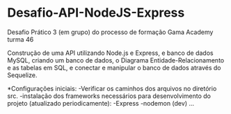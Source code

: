 # Desafio-API-NodeJS-Express
Desafio Prático 3 (em grupo) do processo de formação Gama Academy turma 46

Construção de uma API utilizando Node.js e Express, e banco de dados MySQL, criando um banco de dados, o Diagrama Entidade-Relacionamento e as tabelas em SQL, e conectar e manipular o banco de dados através do Sequelize.


*Configurações iniciais:
  -Verificar os caminhos dos arquivos no diretório src.
  -instalação dos frameworks necessários para desenvolvimento do projeto (atualizado periodicamente):
    -Express
    -nodemon (dev)
    ...
